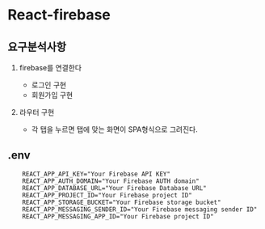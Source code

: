 # React-firebase

## 요구분석사항

1. firebase를 연결한다
    - 로그인 구현
    - 회원가입 구현

2. 라우터 구현
    - 각 탭을 누르면 탭에 맞는 화면이 SPA형식으로 그려진다.

## .env

```
    REACT_APP_API_KEY="Your Firebase API KEY"
    REACT_APP_AUTH_DOMAIN="Your Firebase AUTH domain"
    REACT_APP_DATABASE_URL="Your Firebase Database URL"
    REACT_APP_PROJECT_ID="Your Firebase project ID"
    REACT_APP_STORAGE_BUCKET="Your Firebase storage bucket"
    REACT_APP_MESSAGING_SENDER_ID="Your Firebase messaging sender ID"
    REACT_APP_MESSAGING_APP_ID="Your Firebase project ID"
```